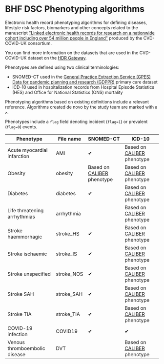 # BHF DSC Phenotyping algorithms

Electronic health record phenotyping algorithms for defining diseases, lifestyle risk factors, biomarkers and other concepts related to the manuscript ["Linked electronic health records for research on a nationwide cohort including over 54 million people in England"](https://www.medrxiv.org/content/10.1101/2021.02.22.21252185v2) produced by the CVD-COVID-UK consortium.

You can find more information on the datasets that are used in the CVD-COVID-UK dataset on the
[HDR Gateway](https://web.www.healthdatagateway.org/collection/3975719127757711).

Phenotypes are defined using two clinical terminologies:

* SNOMED-CT used in the [General Practice Extraction Service (GPES) Data for pandemic planning and research (GDPPR)](https://digital.nhs.uk/coronavirus/gpes-data-for-pandemic-planning-and-research/guide-for-analysts-and-users-of-the-data) primary care dataset
* ICD-10 used in hospitalization records from Hospital Episode Statistics (HES) and Office for National Statistics (ONS) mortality

Phenotyping algorithms based on existing definitions include a relevant reference. Algorithms created de novo by the study team are marked with a `✔`. 

Phenotypes include a `flag` field denoting incident (`flag=1`) or prevalent (`flag=0`) events.

| Phenotype | File name | SNOMED-CT | ICD-10 |
| --------- | ---------- | -------| -------|
| Acute myocardial infarction | AMI | ✔ | Based on [CALIBER](https://www.thelancet.com/journals/landig/article/PIIS2589-7500(19)30012-3/fulltext) phenotype | |  |
| Obesity                     | obesity | Based on [CALIBER](https://www.thelancet.com/journals/landig/article/PIIS2589-7500(19)30012-3/fulltext) phenotype | Based on [CALIBER](https://www.thelancet.com/journals/landig/article/PIIS2589-7500(19)30012-3/fulltext) phenotype |            
| Diabetes                    | diabetes | ✔ | Based on [CALIBER](https://www.thelancet.com/journals/landig/article/PIIS2589-7500(19)30012-3/fulltext) phenotype | Based on [CALIBER](https://www.thelancet.com/journals/landig/article/PIIS2589-7500(19)30012-3/fulltext) phenotype | 
| Life threatening arrhythmias | arrhythmia |  |  Based on [CALIBER](https://www.thelancet.com/journals/landig/article/PIIS2589-7500(19)30012-3/fulltext) phenotype | 
| Stroke haemmorhagic         | stroke_HS |  ✔ |  Based on [CALIBER](https://www.thelancet.com/journals/landig/article/PIIS2589-7500(19)30012-3/fulltext) phenotype | | |  |
| Stroke ischaemic            | stroke_IS |  ✔ |  Based on [CALIBER](https://www.thelancet.com/journals/landig/article/PIIS2589-7500(19)30012-3/fulltext) phenotype | ||  |
| Stroke unspecified          | stroke_NOS |  ✔ |  Based on [CALIBER](https://www.thelancet.com/journals/landig/article/PIIS2589-7500(19)30012-3/fulltext) phenotype | ||  |
| Stroke SAH                  | stroke_SAH |  ✔ |  Based on [CALIBER](https://www.thelancet.com/journals/landig/article/PIIS2589-7500(19)30012-3/fulltext) phenotype | ||  |
| Stroke TIA                  | stroke_TIA |  ✔ |  Based on [CALIBER](https://www.thelancet.com/journals/landig/article/PIIS2589-7500(19)30012-3/fulltext) phenotype | | |  |
| COVID-19 infection          | COVID19 |  ✔ | ✔ |
| Venous thromboembolic disease | DVT | | Based on [CALIBER](https://www.thelancet.com/journals/landig/article/PIIS2589-7500(19)30012-3/fulltext) phenotype | | |  |
